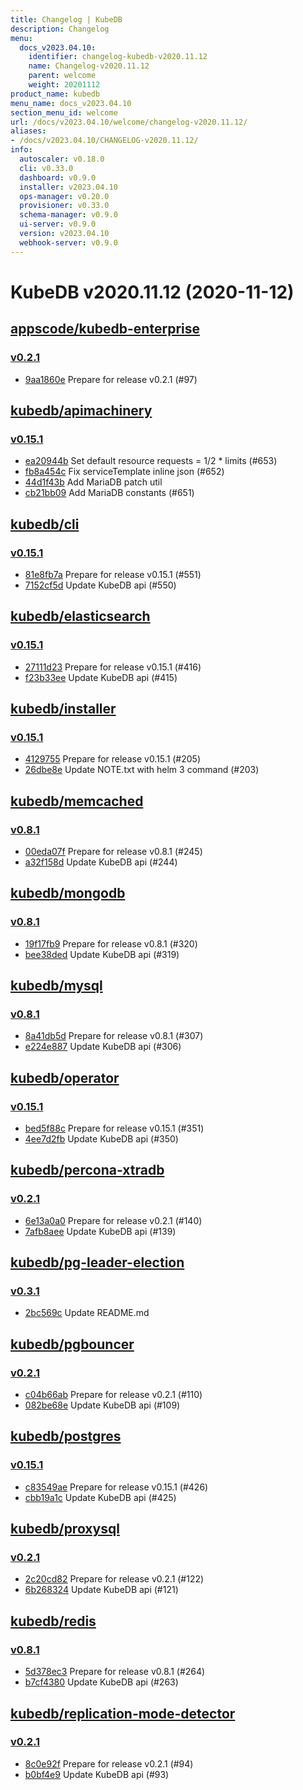 ```yaml
---
title: Changelog | KubeDB
description: Changelog
menu:
  docs_v2023.04.10:
    identifier: changelog-kubedb-v2020.11.12
    name: Changelog-v2020.11.12
    parent: welcome
    weight: 20201112
product_name: kubedb
menu_name: docs_v2023.04.10
section_menu_id: welcome
url: /docs/v2023.04.10/welcome/changelog-v2020.11.12/
aliases:
- /docs/v2023.04.10/CHANGELOG-v2020.11.12/
info:
  autoscaler: v0.18.0
  cli: v0.33.0
  dashboard: v0.9.0
  installer: v2023.04.10
  ops-manager: v0.20.0
  provisioner: v0.33.0
  schema-manager: v0.9.0
  ui-server: v0.9.0
  version: v2023.04.10
  webhook-server: v0.9.0
---
```


# KubeDB v2020.11.12 (2020-11-12)


## [appscode/kubedb-enterprise](https://github.com/appscode/kubedb-enterprise)

### [v0.2.1](https://github.com/appscode/kubedb-enterprise/releases/tag/v0.2.1)

- [9aa1860e](https://github.com/appscode/kubedb-enterprise/commit/9aa1860e) Prepare for release v0.2.1 (#97)



## [kubedb/apimachinery](https://github.com/kubedb/apimachinery)

### [v0.15.1](https://github.com/kubedb/apimachinery/releases/tag/v0.15.1)

- [ea20944b](https://github.com/kubedb/apimachinery/commit/ea20944b) Set default resource requests = 1/2 * limits (#653)
- [fb8a454c](https://github.com/kubedb/apimachinery/commit/fb8a454c) Fix serviceTemplate inline json (#652)
- [44d1f43b](https://github.com/kubedb/apimachinery/commit/44d1f43b) Add MariaDB patch util
- [cb21bb09](https://github.com/kubedb/apimachinery/commit/cb21bb09) Add MariaDB constants (#651)



## [kubedb/cli](https://github.com/kubedb/cli)

### [v0.15.1](https://github.com/kubedb/cli/releases/tag/v0.15.1)

- [81e8fb7a](https://github.com/kubedb/cli/commit/81e8fb7a) Prepare for release v0.15.1 (#551)
- [7152cf5d](https://github.com/kubedb/cli/commit/7152cf5d) Update KubeDB api (#550)



## [kubedb/elasticsearch](https://github.com/kubedb/elasticsearch)

### [v0.15.1](https://github.com/kubedb/elasticsearch/releases/tag/v0.15.1)

- [27111d23](https://github.com/kubedb/elasticsearch/commit/27111d23) Prepare for release v0.15.1 (#416)
- [f23b33ee](https://github.com/kubedb/elasticsearch/commit/f23b33ee) Update KubeDB api (#415)



## [kubedb/installer](https://github.com/kubedb/installer)

### [v0.15.1](https://github.com/kubedb/installer/releases/tag/v0.15.1)

- [4129755](https://github.com/kubedb/installer/commit/4129755) Prepare for release v0.15.1 (#205)
- [26dbe8e](https://github.com/kubedb/installer/commit/26dbe8e) Update NOTE.txt with helm 3 command (#203)



## [kubedb/memcached](https://github.com/kubedb/memcached)

### [v0.8.1](https://github.com/kubedb/memcached/releases/tag/v0.8.1)

- [00eda07f](https://github.com/kubedb/memcached/commit/00eda07f) Prepare for release v0.8.1 (#245)
- [a32f158d](https://github.com/kubedb/memcached/commit/a32f158d) Update KubeDB api (#244)



## [kubedb/mongodb](https://github.com/kubedb/mongodb)

### [v0.8.1](https://github.com/kubedb/mongodb/releases/tag/v0.8.1)

- [19f17fb9](https://github.com/kubedb/mongodb/commit/19f17fb9) Prepare for release v0.8.1 (#320)
- [bee38ded](https://github.com/kubedb/mongodb/commit/bee38ded) Update KubeDB api (#319)



## [kubedb/mysql](https://github.com/kubedb/mysql)

### [v0.8.1](https://github.com/kubedb/mysql/releases/tag/v0.8.1)

- [8a41db5d](https://github.com/kubedb/mysql/commit/8a41db5d) Prepare for release v0.8.1 (#307)
- [e224e887](https://github.com/kubedb/mysql/commit/e224e887) Update KubeDB api (#306)



## [kubedb/operator](https://github.com/kubedb/operator)

### [v0.15.1](https://github.com/kubedb/operator/releases/tag/v0.15.1)

- [bed5f88c](https://github.com/kubedb/operator/commit/bed5f88c) Prepare for release v0.15.1 (#351)
- [4ee7d2fb](https://github.com/kubedb/operator/commit/4ee7d2fb) Update KubeDB api (#350)



## [kubedb/percona-xtradb](https://github.com/kubedb/percona-xtradb)

### [v0.2.1](https://github.com/kubedb/percona-xtradb/releases/tag/v0.2.1)

- [6e13a0a0](https://github.com/kubedb/percona-xtradb/commit/6e13a0a0) Prepare for release v0.2.1 (#140)
- [7afb8aee](https://github.com/kubedb/percona-xtradb/commit/7afb8aee) Update KubeDB api (#139)



## [kubedb/pg-leader-election](https://github.com/kubedb/pg-leader-election)

### [v0.3.1](https://github.com/kubedb/pg-leader-election/releases/tag/v0.3.1)

- [2bc569c](https://github.com/kubedb/pg-leader-election/commit/2bc569c) Update README.md



## [kubedb/pgbouncer](https://github.com/kubedb/pgbouncer)

### [v0.2.1](https://github.com/kubedb/pgbouncer/releases/tag/v0.2.1)

- [c04b66ab](https://github.com/kubedb/pgbouncer/commit/c04b66ab) Prepare for release v0.2.1 (#110)
- [082be68e](https://github.com/kubedb/pgbouncer/commit/082be68e) Update KubeDB api (#109)



## [kubedb/postgres](https://github.com/kubedb/postgres)

### [v0.15.1](https://github.com/kubedb/postgres/releases/tag/v0.15.1)

- [c83549ae](https://github.com/kubedb/postgres/commit/c83549ae) Prepare for release v0.15.1 (#426)
- [cbb19a1c](https://github.com/kubedb/postgres/commit/cbb19a1c) Update KubeDB api (#425)



## [kubedb/proxysql](https://github.com/kubedb/proxysql)

### [v0.2.1](https://github.com/kubedb/proxysql/releases/tag/v0.2.1)

- [2c20cd82](https://github.com/kubedb/proxysql/commit/2c20cd82) Prepare for release v0.2.1 (#122)
- [6b268324](https://github.com/kubedb/proxysql/commit/6b268324) Update KubeDB api (#121)



## [kubedb/redis](https://github.com/kubedb/redis)

### [v0.8.1](https://github.com/kubedb/redis/releases/tag/v0.8.1)

- [5d378ec3](https://github.com/kubedb/redis/commit/5d378ec3) Prepare for release v0.8.1 (#264)
- [b7cf4380](https://github.com/kubedb/redis/commit/b7cf4380) Update KubeDB api (#263)



## [kubedb/replication-mode-detector](https://github.com/kubedb/replication-mode-detector)

### [v0.2.1](https://github.com/kubedb/replication-mode-detector/releases/tag/v0.2.1)

- [8c0e92f](https://github.com/kubedb/replication-mode-detector/commit/8c0e92f) Prepare for release v0.2.1 (#94)
- [b0bf4e9](https://github.com/kubedb/replication-mode-detector/commit/b0bf4e9) Update KubeDB api (#93)




